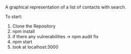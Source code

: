 A graphical representation of a list of contacts with search.  

To start:
1. Clone the Repository
2. npm install 
3. if there any vulnerabilities -> npm audit fix
3. npm start
4. look at localhost:3000
